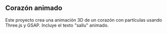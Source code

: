 ## Corazón animado

Este proyecto crea una animación 3D de un corazón con partículas usando Three.js y GSAP. Incluye el texto "sallu" animado.


